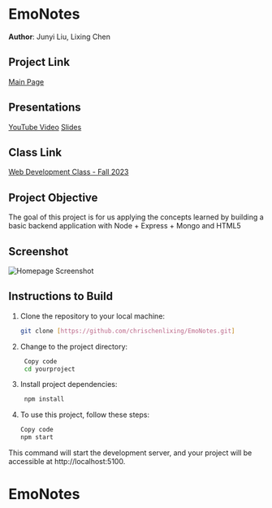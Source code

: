 # EmoNotes

**Author**: Junyi Liu, Lixing Chen

## Project Link

[Main Page]()

## Presentations

[YouTube Video](https://www.youtube.com/watch?v=_50LUIQIwgs) 
[Slides](https://docs.google.com/presentation/d/1XGUgE0xYDz4MeAFfKxZOGgpzU6a0xOfBnadHk00XB_E/edit#slide=id.p)   

## Class Link

[Web Development Class - Fall 2023](https://johnguerra.co/classes/webDevelopment_fall_2023/)

## Project Objective

The goal of this project is for us applying the concepts learned by building a basic backend application with Node + Express + Mongo and HTML5

## Screenshot

![Homepage Screenshot]()

## Instructions to Build

1. Clone the repository to your local machine:

   ```bash
   git clone [https://github.com/chrischenlixing/EmoNotes.git]
2. Change to the project directory:

   ``` bash
    Copy code
    cd yourproject
   ```
3. Install project dependencies:
   ``` bash
    npm install
    ```
4. To use this project, follow these steps:

    ``` bash
    Copy code
    npm start
    ``` 
This command will start the development server, and your project will be accessible at http://localhost:5100.

# EmoNotes
